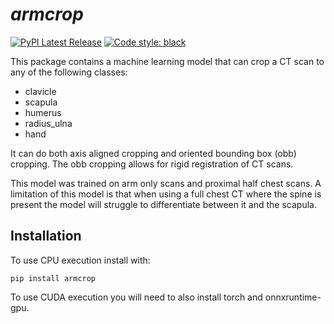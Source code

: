 # *armcrop*

[![PyPI Latest Release](https://img.shields.io/pypi/v/armcrop.svg)](https://pypi.org/project/armcrop)
[![Code style: black](https://img.shields.io/badge/code%20style-black-000000.svg)](https://github.com/psf/black)

This package contains a machine learning model that can crop a CT scan to any of the following classes:
- clavicle
- scapula
- humerus
- radius_ulna
- hand

It can do both axis aligned cropping and oriented bounding box (obb) cropping. The obb cropping allows for rigid registration of CT scans.

This model was trained on arm only scans and proximal half chest scans. A limitation of this model is that when using a full chest CT where the spine is present the model will struggle to differentiate between it and the scapula.

## Installation
To use CPU execution install with:
```
pip install armcrop
```
To use CUDA execution you will need to also install torch and onnxruntime-gpu.




